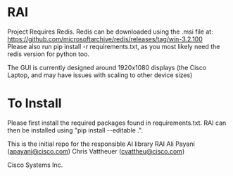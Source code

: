 # RAI
Project Requires Redis. Redis can be downloaded using the .msi file at: https://github.com/microsoftarchive/redis/releases/tag/win-3.2.100  
Please also run pip install -r requirements.txt, as you most likely need the redis version for python too.

The GUI is currently designed around 1920x1080 displays (the Cisco Laptop, and may have issues with scaling to other device sizes)

# To Install
Please first install the required packages found in requirements.txt.
RAI can then be installed using "pip install --editable .".


This is the initial repo for the responsible AI library RAI
Ali Payani (apayani@cisco.com)
Chris Vattheuer (cvattheu@cisco.com)

Cisco Systems Inc. 